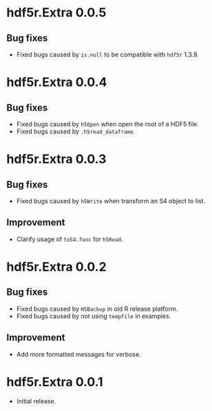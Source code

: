 # hdf5r.Extra 0.0.5
## Bug fixes
* Fixed bugs caused by `is.null` to be compatible with `hdf5r` 1.3.9.

# hdf5r.Extra 0.0.4
## Bug fixes
* Fixed bugs caused by `h5Open` when open the root of a HDF5 file.
* Fixed bugs caused by `.h5read_dataframe`.

# hdf5r.Extra 0.0.3
## Bug fixes
* Fixed bugs caused by `h5Write` when transform an S4 object to list.

## Improvement
* Clarify usage of `toS4.func` for `h5Read`.

# hdf5r.Extra 0.0.2
## Bug fixes
* Fixed bugs caused by `H5Backup` in old R release platform.
* Fixed bugs caused by not using `tempfile` in examples.

## Improvement
* Add more formatted messages for verbose.

# hdf5r.Extra 0.0.1

* Initial release.

